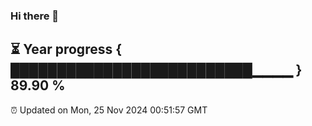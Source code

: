 ### Hi there 👋
⏳ Year progress { ██████████████████████████▁▁▁▁ } 89.90 %
---
⏰ Updated on Mon, 25 Nov 2024 00:51:57 GMT

